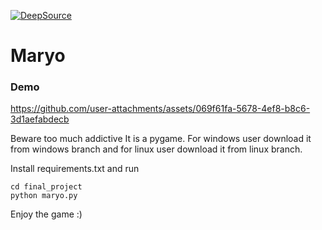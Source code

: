 [![DeepSource](https://static.deepsource.io/deepsource-badge-light.svg)](https://deepsource.io/gh/yashkim24/StackOverflow-assistant-bot/?ref=repository-badge)
# Maryo

### Demo
https://github.com/user-attachments/assets/069f61fa-5678-4ef8-b8c6-3d1aefabdecb

Beware too much addictive
It is a pygame. For windows user download it from windows branch and for linux user download it from linux branch.

Install requirements.txt and run
```
cd final_project
python maryo.py
```

Enjoy the game :)





